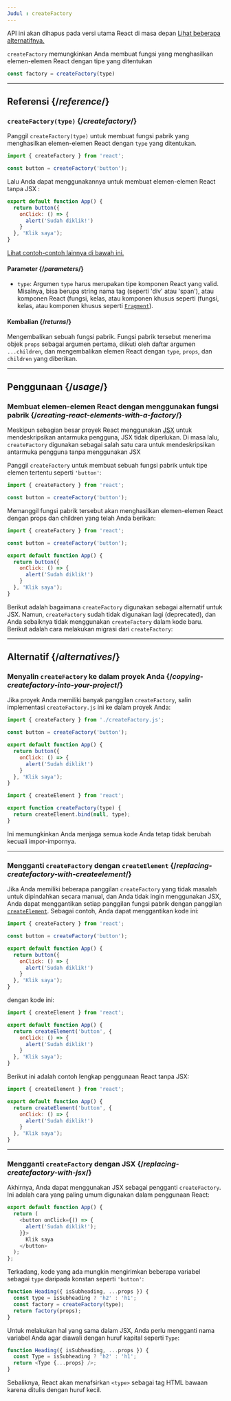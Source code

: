 ```yaml
---
Judul : createFactory
---
```


<Deprecated>

API ini akan dihapus pada versi utama React di masa depan [Lihat beberapa alternatifnya.](#alternatives)

</Deprecated>

<Intro>

`createFactory` memungkinkan Anda membuat fungsi yang menghasilkan elemen-elemen React dengan tipe yang ditentukan

```js
const factory = createFactory(type)
```

</Intro>

<InlineToc />

---

## Referensi {/*reference*/}

### `createFactory(type)` {/*createfactory*/}

Panggil `createFactory(type)` untuk membuat fungsi pabrik yang menghasilkan elemen-elemen React dengan `type` yang ditentukan.

```js
import { createFactory } from 'react';

const button = createFactory('button');
```

Lalu Anda dapat menggunakannya untuk membuat elemen-elemen React tanpa JSX :

```js
export default function App() {
  return button({
    onClick: () => {
      alert('Sudah diklik!')
    }
  }, 'Klik saya');
}
```

[Lihat contoh-contoh lainnya di bawah ini.](#usage)

#### Parameter {/*parameters*/}

* `type`: Argumen `type` harus merupakan tipe komponen React yang valid. Misalnya, bisa berupa string nama tag (seperti 'div' atau 'span'), atau komponen React (fungsi, kelas, atau komponen khusus seperti (fungsi, kelas, atau komponen khusus seperti [`Fragment`](/reference/react/Fragment)).

#### Kembalian {/*returns*/}

Mengembalikan sebuah fungsi pabrik. Fungsi pabrik tersebut menerima objek `props` sebagai argumen pertama, diikuti oleh daftar argumen `...children`, dan mengembalikan elemen React dengan `type`, `props`, dan `children` yang diberikan.

---

## Penggunaan {/*usage*/}

### Membuat elemen-elemen React dengan menggunakan fungsi pabrik {/*creating-react-elements-with-a-factory*/}

Meskipun sebagian besar proyek React menggunakan [JSX](/learn/writing-markup-with-jsx) untuk mendeskripsikan antarmuka pengguna, JSX tidak diperlukan. Di masa lalu, `createFactory` digunakan sebagai salah satu cara untuk mendeskripsikan antarmuka pengguna tanpa menggunakan JSX

Panggil `createFactory` untuk membuat sebuah fungsi pabrik untuk tipe elemen tertentu seperti `'button'`:

```js
import { createFactory } from 'react';

const button = createFactory('button');
```

Memanggil fungsi pabrik tersebut akan menghasilkan elemen-elemen React dengan props dan children yang telah Anda berikan:

<Sandpack>

```js App.js
import { createFactory } from 'react';

const button = createFactory('button');

export default function App() {
  return button({
    onClick: () => {
      alert('Sudah diklik!')
    }
  }, 'Klik saya');
}
```

</Sandpack>

Berikut adalah bagaimana `createFactory` digunakan sebagai alternatif untuk JSX. Namun, `createFactory` sudah tidak digunakan lagi (deprecated), dan Anda sebaiknya tidak menggunakan `createFactory` dalam kode baru. Berikut adalah cara melakukan migrasi dari `createFactory`:

---

## Alternatif {/*alternatives*/}

### Menyalin `createFactory` ke dalam proyek Anda {/*copying-createfactory-into-your-project*/}

Jika proyek Anda memiliki banyak panggilan `createFactory`, salin implementasi `createFactory.js` ini ke dalam proyek Anda:

<Sandpack>

```js App.js
import { createFactory } from './createFactory.js';

const button = createFactory('button');

export default function App() {
  return button({
    onClick: () => {
      alert('Sudah diklik!')
    }
  }, 'Klik saya');
}
```

```js createFactory.js
import { createElement } from 'react';

export function createFactory(type) {
  return createElement.bind(null, type);
}
```

</Sandpack>

Ini memungkinkan Anda menjaga semua kode Anda tetap tidak berubah kecuali impor-impornya.

---

### Mengganti `createFactory` dengan `createElement` {/*replacing-createfactory-with-createelement*/}

Jika Anda memiliki beberapa panggilan `createFactory` yang tidak masalah untuk dipindahkan secara manual, dan Anda tidak ingin menggunakan JSX, Anda dapat menggantikan setiap panggilan fungsi pabrik dengan panggilan [`createElement`](/reference/react/createElement). Sebagai contoh, Anda dapat menggantikan kode ini:

```js {1,3,6}
import { createFactory } from 'react';

const button = createFactory('button');

export default function App() {
  return button({
    onClick: () => {
      alert('Sudah diklik!')
    }
  }, 'Klik saya');
}
```

dengan kode ini:


```js {1,4}
import { createElement } from 'react';

export default function App() {
  return createElement('button', {
    onClick: () => {
      alert('Sudah diklik!')
    }
  }, 'Klik saya');
}
```

Berikut ini adalah contoh lengkap penggunaan React tanpa JSX:

<Sandpack>

```js App.js
import { createElement } from 'react';

export default function App() {
  return createElement('button', {
    onClick: () => {
      alert('Sudah diklik!')
    }
  }, 'Klik saya');
}
```

</Sandpack>

---

### Mengganti `createFactory` dengan JSX {/*replacing-createfactory-with-jsx*/}

Akhirnya, Anda dapat menggunakan JSX sebagai pengganti `createFactory`. Ini adalah cara yang paling umum digunakan dalam penggunaan React:

<Sandpack>

```js App.js
export default function App() {
  return (
    <button onClick={() => {
      alert('Sudah diklik!');
    }}>
      Klik saya
    </button>
  );
};
```

</Sandpack>

<Pitfall>


Terkadang, kode yang ada mungkin mengirimkan beberapa variabel sebagai `type` daripada konstan seperti `'button'`:

```js {3}
function Heading({ isSubheading, ...props }) {
  const type = isSubheading ? 'h2' : 'h1';
  const factory = createFactory(type);
  return factory(props);
}
```

Untuk melakukan hal yang sama dalam JSX, Anda perlu mengganti nama variabel Anda agar diawali dengan huruf kapital seperti `Type`:

```js {2,3}
function Heading({ isSubheading, ...props }) {
  const Type = isSubheading ? 'h2' : 'h1';
  return <Type {...props} />;
}
```

Sebaliknya, React akan menafsirkan `<type>` sebagai tag HTML bawaan karena ditulis dengan huruf kecil.

</Pitfall>
